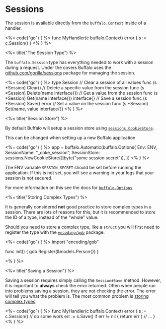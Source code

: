 # Sessions

The session is available directly from the `buffalo.Context` inside of a handler.

<%= code("go") { %>
func MyHandler(c buffalo.Context) error {
  s := c.Session()
}
<% } %>

<%= title("The Session Type") %>

The `buffalo.Session` type has everything needed to work with a session during a request. Under the covers Buffalo uses the [github.com/gorilla/sessions](http://www.gorillatoolkit.org/pkg/sessions) package for managing the session.

<%= code("go") { %>
type Session
  // Clear a session of all values
  func (s *Session) Clear()
  // Delete a specific value from the session
  func (s *Session) Delete(name interface{})
  // Get a value from the session
  func (s *Session) Get(name interface{}) interface{}
  // Save a session
  func (s *Session) Save() error
  // Set a value on the session
  func (s *Session) Set(name, value interface{})
<% } %>

<%= title("Session Store") %>

By default Buffalo will setup a session store using [`sessions.CookieStore`](http://www.gorillatoolkit.org/pkg/sessions#CookieStore).

This can be changed when setting up a new Buffalo application.

<%= code("go") { %>
app = buffalo.Automatic(buffalo.Options{
  Env:         ENV,
  SessionName: "_coke_session",
  SessionStore: sessions.NewCookieStore([]byte("some session secret")),
})
<% } %>

The ENV variable `SESSION_SECRET` should be set before running the application. If this is not set, you will see a warning in your logs that your session is not secured.

For more information on this see the docs for [`buffalo.Options`](https://godoc.org/github.com/gobuffalo/buffalo#Options).

<%= title("Storing Complex Types") %>

It is generally considered **not** good practice to store complex types in a session. There are lots of reasons for this, but it is recommended to store the ID of a type, instead of the "whole" value.

Should you need to store a complex type, like a `struct` you will first need to register the type with the [`encoding/gob`](https://golang.org/pkg/encoding/gob/) package.

<%= code("go") { %>
import "encoding/gob"

func init() {
  gob.Register(&models.Person{})
}

<% } %>

<%= title("Saving a Session") %>

Saving a session requires simply calling the `Session#Save` method. However, it is important to **always** check the error returned. Often when people run into problems saving a session, they are not checking the error. The error will tell you what the problem is. The most common problem is [storing complex types](#storing-complex-types).

<%= code("go") { %>
func MyHandler(c buffalo.Context) error {
  s := c.Session()
  // do some work
  err := s.Save()
  if err != nil {
    return err
  }
  // ...
}
<% } %>
